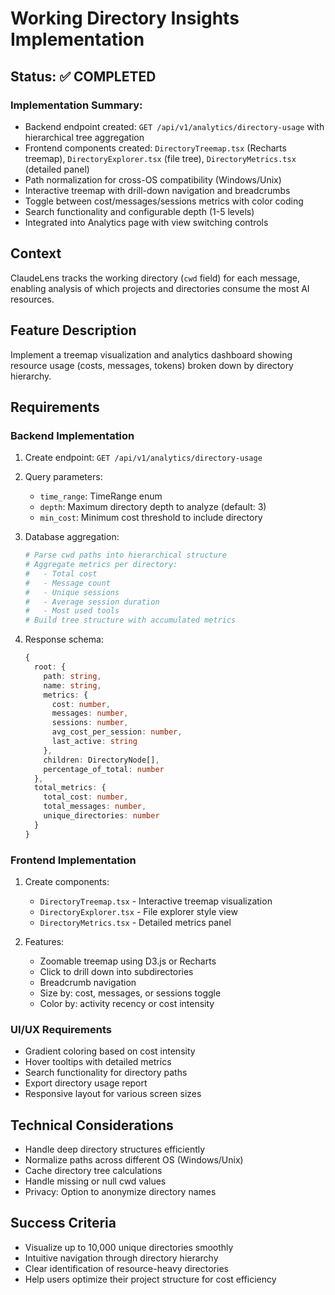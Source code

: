 # Working Directory Insights Implementation

## Status: ✅ COMPLETED

### Implementation Summary:
- Backend endpoint created: `GET /api/v1/analytics/directory-usage` with hierarchical tree aggregation
- Frontend components created: `DirectoryTreemap.tsx` (Recharts treemap), `DirectoryExplorer.tsx` (file tree), `DirectoryMetrics.tsx` (detailed panel)
- Path normalization for cross-OS compatibility (Windows/Unix)
- Interactive treemap with drill-down navigation and breadcrumbs
- Toggle between cost/messages/sessions metrics with color coding
- Search functionality and configurable depth (1-5 levels)
- Integrated into Analytics page with view switching controls

## Context
ClaudeLens tracks the working directory (`cwd` field) for each message, enabling analysis of which projects and directories consume the most AI resources.

## Feature Description
Implement a treemap visualization and analytics dashboard showing resource usage (costs, messages, tokens) broken down by directory hierarchy.

## Requirements

### Backend Implementation
1. Create endpoint: `GET /api/v1/analytics/directory-usage`
2. Query parameters:
   - `time_range`: TimeRange enum
   - `depth`: Maximum directory depth to analyze (default: 3)
   - `min_cost`: Minimum cost threshold to include directory

3. Database aggregation:
   ```python
   # Parse cwd paths into hierarchical structure
   # Aggregate metrics per directory:
   #   - Total cost
   #   - Message count
   #   - Unique sessions
   #   - Average session duration
   #   - Most used tools
   # Build tree structure with accumulated metrics
   ```

4. Response schema:
   ```typescript
   {
     root: {
       path: string,
       name: string,
       metrics: {
         cost: number,
         messages: number,
         sessions: number,
         avg_cost_per_session: number,
         last_active: string
       },
       children: DirectoryNode[],
       percentage_of_total: number
     },
     total_metrics: {
       total_cost: number,
       total_messages: number,
       unique_directories: number
     }
   }
   ```

### Frontend Implementation
1. Create components:
   - `DirectoryTreemap.tsx` - Interactive treemap visualization
   - `DirectoryExplorer.tsx` - File explorer style view
   - `DirectoryMetrics.tsx` - Detailed metrics panel

2. Features:
   - Zoomable treemap using D3.js or Recharts
   - Click to drill down into subdirectories
   - Breadcrumb navigation
   - Size by: cost, messages, or sessions toggle
   - Color by: activity recency or cost intensity

### UI/UX Requirements
- Gradient coloring based on cost intensity
- Hover tooltips with detailed metrics
- Search functionality for directory paths
- Export directory usage report
- Responsive layout for various screen sizes

## Technical Considerations
- Handle deep directory structures efficiently
- Normalize paths across different OS (Windows/Unix)
- Cache directory tree calculations
- Handle missing or null cwd values
- Privacy: Option to anonymize directory names

## Success Criteria
- Visualize up to 10,000 unique directories smoothly
- Intuitive navigation through directory hierarchy
- Clear identification of resource-heavy directories
- Help users optimize their project structure for cost efficiency
